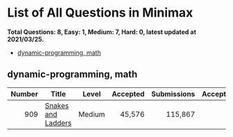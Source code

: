 # List of All Questions in Minimax

**Total Questions: 8, Easy: 1, Medium: 7, Hard: 0, latest updated at 2021/03/25.**

- [dynamic-programming, math](#dynamic-programming-math)

## dynamic-programming, math

|Number|                                Title                                 |Level |Accepted|Submissions|Acceptance|
|-----:|----------------------------------------------------------------------|:----:|-------:|----------:|---------:|
|   909|[Snakes and Ladders](https://leetcode.com/problems/snakes-and-ladders)|Medium|  45,576|    115,867|       39%|


